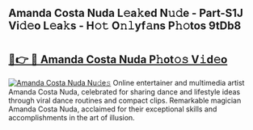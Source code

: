 ## Amanda Costa Nuda L𝚎a𝚔ed N𝚞𝚍e - Part-S1J Vi𝚍𝚎o L𝚎a𝚔s - H𝚘𝚝 O𝚗𝚕yf𝚊ns P𝚑𝚘tos 9tDb8

# <h2><a href="http://kf1bha.oniu.top/?m=Amanda+Costa+Nuda">🔗👉 🔴 Amanda Costa Nuda P𝚑ot𝚘𝚜 V𝚒d𝚎o</a></h2>

[![Amanda Costa Nuda Nu𝚍e𝚜](https://i.imgur.com/0qMVB7G.gif)](http://kf1bha.oniu.top/?m=Amanda+Costa+Nuda)
Online entertainer and multimedia artist Amanda Costa Nuda, celebrated for sharing dance and lifestyle ideas through viral dance routines and compact clips. Remarkable magician Amanda Costa Nuda, acclaimed for their exceptional skills and accomplishments in the art of illusion.  
